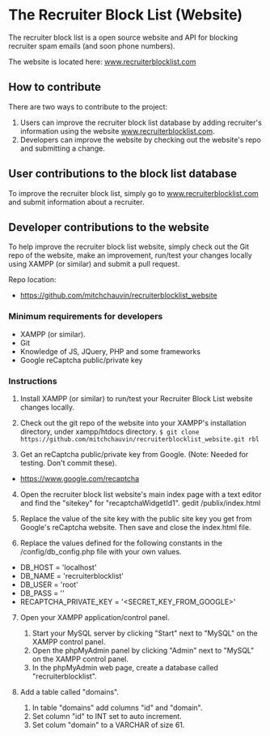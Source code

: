 # The Recruiter Block List (Website)

The recruiter block list is a open source website and API for blocking recruiter spam emails (and soon phone numbers).

The website is located here: www.recruiterblocklist.com

## How to contribute
There are two ways to contribute to the project:
 1. Users can improve the recruiter block list database by adding recruiter's information using the website www.recruiterblocklist.com.
 2. Developers can improve the website by checking out the website's repo and submitting a change.

## User contributions to the block list database
To improve the recruiter block list, simply go to www.recruiterblocklist.com and submit information about a recruiter.


## Developer contributions to the website
To help improve the recruiter block list website, simply check out the Git repo of the website, make an improvement, run/test your changes locally using XAMPP (or similar) and submit a pull request.

Repo location:
  - https://github.com/mitchchauvin/recruiterblocklist_website

### Minimum requirements for developers
 - XAMPP (or similar).
 - Git
 - Knowledge of JS, JQuery, PHP and some frameworks
 - Google reCaptcha public/private key
 
### Instructions
1. Install XAMPP (or similar) to run/test your Recruiter Block List website changes locally.
 
2. Check out the git repo of the website into your XAMPP's installation directory, under xampp/htdocs directory.
  `$ git clone https://github.com/mitchchauvin/recruiterblocklist_website.git rbl`
  
3. Get an reCaptcha public/private key from Google. (Note: Needed for testing. Don't commit these).
  - https://www.google.com/recaptcha
  
4. Open the recruiter block list website's main index page with a text editor and find the "sitekey" for "recaptchaWidgetId1".
  gedit <REPO>/publix/index.html
  
5. Replace the value of the site key with the public site key you get from Google's reCaptcha website. Then save and close the index.html file.

6. Replace the values defined for the following constants in the <REPO>/config/db_config.php file with your own values.
  - DB_HOST = 'localhost'
  - DB_NAME = 'recruiterblocklist'
  - DB_USER = 'root'
  - DB_PASS = ''
  - RECAPTCHA_PRIVATE_KEY = '<SECRET_KEY_FROM_GOOGLE>'
  
7. Open your XAMPP application/control panel.
   1. Start your MySQL server by clicking "Start" next to "MySQL" on the XAMPP control panel.
   2. Open the phpMyAdmin panel by clicking "Admin" next to "MySQL" on the XAMPP control panel.
   3. In the phpMyAdmin web page, create a database called "recruiterblocklist".
  
8. Add a table called "domains".
   1. In table "domains" add columns "id" and "domain".
   2. Set column "id" to INT set to auto increment.
   3. Set colum "domain" to a VARCHAR of size 61.
    

